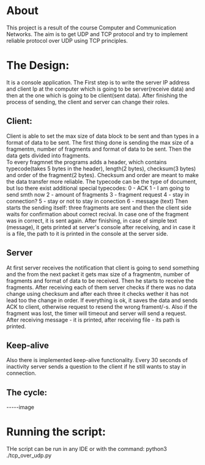 # About

This project is a result of the course Computer and Communication Networks. The aim is to get UDP and TCP protocol and try to implement reliable protocol over UDP using TCP principles. 

# The Design:

It is a console application. The First step is to write the server IP address and client Ip at the computer which is going to be server(receive data) and then at the one which is going to be client(sent data). After finishing the process of sending, the client and server can change their roles. 

## Client: 
Client is able to set the max size of data block to be sent and than types in a format of data to be sent. The first thing done is sending the max size of a fragmentm, number of fragments and format of data to be sent. Then the data gets divided into fragments.  
To every fragmnet the programs adds a header, which contains typecode(takes 5 bytes in the header), length(2 bytes), checksum(3 bytes) and order of the fragment(2 bytes). Checksum and order are meant to make the data transfer more reliable. The typecode can be the type of document, but lso there exist additional special typecodes:
0 - ACK
1 - I am going to send smth now
2 - amount of fragments
3 - fragment request
4 - stay in connection?
5 - stay or not to stay in conection
6 - message (text)
Then starts the sending itself: three fragments are sent and then the client side waits for confirmation about correct recival. In case one of the fragment was in correct, it is sent again. After finishing, in case of simple text (message), it gets printed at server's console after receiving, and in case it is a file, the path to it is printed in the console at the server side.

## Server
At first server receives the notification that client is going to send something and the from the next packet it gets max size of a fragmentm, number of fragments and format of data to be received. Then he starts to receive the fragments. After receiving each of them server checks if there was no data change using checksum and after each three it checks wether it has not lead too the change in order. If everything is ok, it saves the data and sends ACK to client, otherwise request to resend the wrong frament/-s. Also if the fragment was lost, the timer will timeout and server will send a request.
After receiving message - it is printed, after receiving file - its path is printed.

## Keep-alive
Also there is implemented keep-alive functionality. Every 30 seconds of inactivity server sends a question to the client if he still wants to stay in connection.

## The cycle:
-----image

# Running the script:
THe script can be run in any IDE or with the command:
python3 ./tcp_over_udp.py


